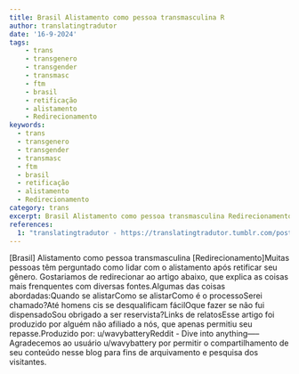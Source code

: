 ```yaml
---
title: Brasil Alistamento como pessoa transmasculina R
author: translatingtradutor
date: '16-9-2024'
tags:
    - trans
    - transgenero
    - transgender
    - transmasc
    - ftm
    - brasil
    - retificação
    - alistamento
    - Redirecionamento
keywords:
  - trans
  - transgenero
  - transgender
  - transmasc
  - ftm
  - brasil
  - retificação
  - alistamento
  - Redirecionamento
category: trans
excerpt: Brasil Alistamento como pessoa transmasculina RedirecionamentoMuitas pessoas têm perguntado como lidar com o alistamento após retificar seu gênero...
references:
  1: "translatingtradutor - https://translatingtradutor.tumblr.com/post/761819142336790528/brasil-alistamento-como-pessoa-transmasculina"
---
```


[Brasil] Alistamento como pessoa transmasculina [Redirecionamento]Muitas pessoas têm perguntado como lidar com o alistamento após retificar seu gênero. Gostariamos de redirecionar ao artigo abaixo, que explica as coisas mais frenquentes com diversas fontes.Algumas das coisas abordadas:Quando se alistarComo se alistarComo é o processoSerei chamado?Até homens cis se desqualificam fácilOque fazer se não fui dispensadoSou obrigado a ser reservista?Links de relatosEsse artigo foi produzido por alguém não afiliado a nós, que apenas permitiu seu repasse.Produzido por: u/wavybatteryReddit - Dive into anything—–Agradecemos ao usuário u/wavybattery por permitir o compartilhamento de seu conteúdo nesse blog para fins de arquivamento e pesquisa dos visitantes.